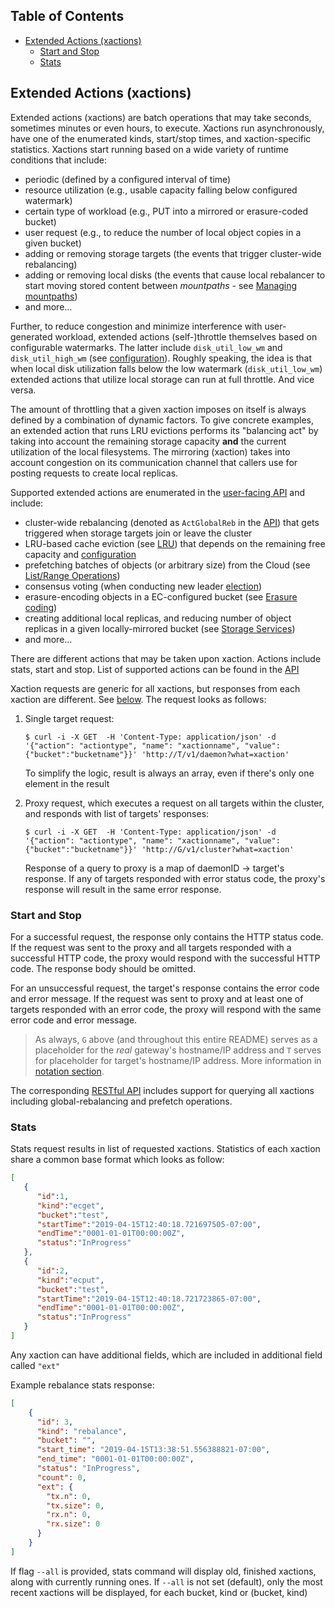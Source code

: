 ## Table of Contents

- [Extended Actions (xactions)](#extended-actions-xactions)
    - [Start and Stop](#start-and-stop)
	- [Stats](#stats)

## Extended Actions (xactions)

Extended actions (xactions) are batch operations that may take seconds, sometimes minutes or even hours, to execute.
Xactions run asynchronously, have one of the enumerated kinds, start/stop times, and xaction-specific statistics.
Xactions start running based on a wide variety of runtime conditions that include:

* periodic (defined by a configured interval of time)
* resource utilization (e.g., usable capacity falling below configured watermark)
* certain type of workload (e.g., PUT into a mirrored or erasure-coded bucket)
* user request (e.g., to reduce the number of local object copies in a given bucket)
* adding or removing storage targets (the events that trigger cluster-wide rebalancing)
* adding or removing local disks (the events that cause local rebalancer to start moving stored content between *mountpaths* - see [Managing mountpaths](/docs/configuration.md#managing-mountpaths))
* and more...

Further, to reduce congestion and minimize interference with user-generated workload, extended actions (self-)throttle themselves based on configurable watermarks. The latter include `disk_util_low_wm` and `disk_util_high_wm` (see [configuration](/deploy/dev/local/aisnode_config.sh)). Roughly speaking, the idea is that when local disk utilization falls below the low watermark (`disk_util_low_wm`) extended actions that utilize local storage can run at full throttle. And vice versa.

The amount of throttling that a given xaction imposes on itself is always defined by a combination of dynamic factors. 
To give concrete examples, an extended action that runs LRU evictions performs its "balancing act" by taking into account the remaining storage capacity **and** the current utilization of the local filesystems.
The mirroring (xaction) takes into account congestion on its communication channel that callers use for posting requests to create local replicas.

Supported extended actions are enumerated in the [user-facing API](/cmn/api.go) and include:

* cluster-wide rebalancing (denoted as `ActGlobalReb` in the [API](/cmn/api.go)) that gets triggered when storage targets join or leave the cluster
* LRU-based cache eviction (see [LRU](/docs/storage_svcs.md#lru)) that depends on the remaining free capacity and [configuration](/deploy/dev/local/aisnode_config.sh)
* prefetching batches of objects (or arbitrary size) from the Cloud (see [List/Range Operations](/docs/batch.md))
* consensus voting (when conducting new leader [election](/docs/ha.md#election))
* erasure-encoding objects in a EC-configured bucket (see [Erasure coding](/docs/storage_svcs.md#erasure-coding))
* creating additional local replicas, and reducing number of object replicas in a given locally-mirrored bucket (see [Storage Services](/docs/storage_svcs.md))
* and more...

There are different actions that may be taken upon xaction.
Actions include stats, start and stop.
List of supported actions can be found in the [API](/cmn/api.go)

Xaction requests are generic for all xactions, but responses from each xaction are different.
See [below](#start-and-stop).
The request looks as follows:

1. Single target request:

    ```console
    $ curl -i -X GET  -H 'Content-Type: application/json' -d '{"action": "actiontype", "name": "xactionname", "value":{"bucket":"bucketname"}}' 'http://T/v1/daemon?what=xaction'
    ```

    To simplify the logic, result is always an array, even if there's only one element in the result

2. Proxy request, which executes a request on all targets within the cluster, and responds with list of targets' responses:

    ```console
    $ curl -i -X GET  -H 'Content-Type: application/json' -d '{"action": "actiontype", "name": "xactionname", "value":{"bucket":"bucketname"}}' 'http://G/v1/cluster?what=xaction'
    ```
    
    Response of a query to proxy is a map of daemonID -> target's response. If any of targets responded with error status code, the proxy's response
    will result in the same error response.


### Start and Stop

For a successful request, the response only contains the HTTP status code. If the request was sent to the proxy and all targets
responded with a successful HTTP code, the proxy would respond with the successful HTTP code. The response body should be omitted.

For an unsuccessful request, the target's response contains the error code and error message. If the request was sent to proxy and at least one
of targets responded with an error code, the proxy will respond with the same error code and error message.

> As always, `G` above (and throughout this entire README) serves as a placeholder for the _real_ gateway's hostname/IP address and `T` serves for placeholder for target's hostname/IP address. More information in [notation section](/docs/http_api.md#notation).

The corresponding [RESTful API](/docs/http_api.md) includes support for querying all xactions including global-rebalancing and prefetch operations.

### Stats

Stats request results in list of requested xactions. Statistics of each xaction share a common base format which looks as follow:

```json
[
   {
      "id":1,
      "kind":"ecget",
      "bucket":"test",
      "startTime":"2019-04-15T12:40:18.721697505-07:00",
      "endTime":"0001-01-01T00:00:00Z",
      "status":"InProgress"
   },
   {
      "id":2,
      "kind":"ecput",
      "bucket":"test",
      "startTime":"2019-04-15T12:40:18.721723865-07:00",
      "endTime":"0001-01-01T00:00:00Z",
      "status":"InProgress"
   }
]
```

Any xaction can have additional fields, which are included in additional field called `"ext"`

Example rebalance stats response:

```json
[
    {
      "id": 3,
      "kind": "rebalance",
      "bucket": "",
      "start_time": "2019-04-15T13:38:51.556388821-07:00",
      "end_time": "0001-01-01T00:00:00Z",
      "status": "InProgress",
      "count": 0,
      "ext": {
        "tx.n": 0,
        "tx.size": 0,
        "rx.n": 0,
        "rx.size": 0
      }
    }
]
```

If flag `--all` is provided, stats command will display old, finished xactions, along with currently running ones. If `--all` is not set (default), only
the most recent xactions will be displayed, for each bucket, kind or (bucket, kind)

